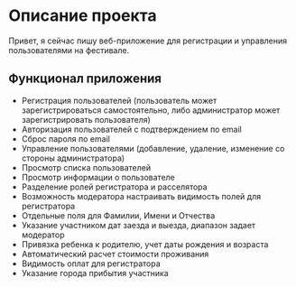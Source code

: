# Описание проекта

Привет, я сейчас пишу веб-приложение для регистрации и управления пользователями на фестивале.

## Функционал приложения

- Регистрация пользователей (пользователь может зарегистрироваться самостоятельно, либо администратор может зарегистрировать пользователя)
- Авторизация пользователей с подтверждением по email
- Сброс пароля по email
- Управление пользователями (добавление, удаление, изменение со стороны администратора)
- Просмотр списка пользователей
- Просмотр информации о пользователе
- Разделение ролей регистратора и расселятора
- Возможность модератора настраивать видимость полей для регистратора
- Отдельные поля для Фамилии, Имени и Отчества
- Указание участником дат заезда и выезда, диапазон задает модератор
- Привязка ребенка к родителю, учет даты рождения и возраста
- Автоматический расчет стоимости проживания
- Видимость оплат для регистратора
- Указание города прибытия участника 